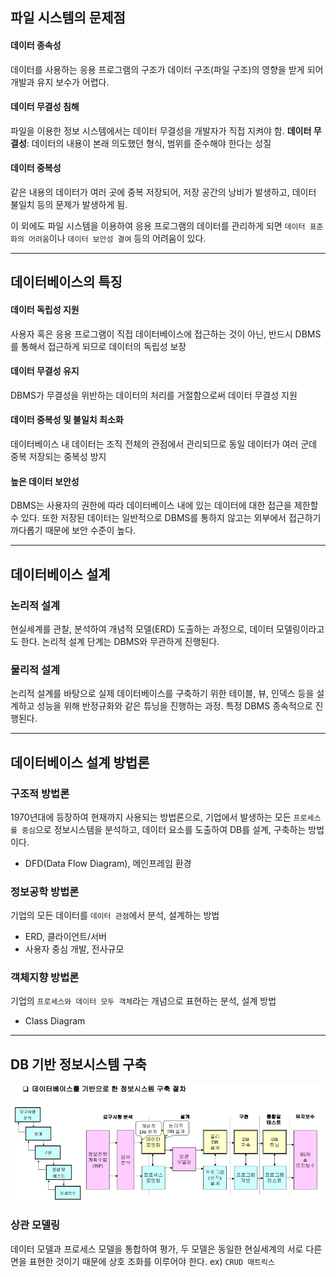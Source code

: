 
## 파일 시스템의 문제점

#### 데이터 종속성
데이터를 사용하는 응용 프로그램의 구조가 데이터 구조(파일 구조)의 영향을 받게 되어 개발과 유지 보수가 어렵다.

#### 데이터 무결성 침해
파일을 이용한 정보 시스템에서는 데이터 무결성을 개발자가 직접 지켜야 함. 
**데이터 무결성**: 데이터의 내용이 본래 의도했던 형식, 범위를 준수해야 한다는 성질

#### 데이터 중복성
같은 내용의 데이터가 여러 곳에 중복 저장되어, 저장 공간의 낭비가 발생하고, 데이터 불일치 등의 문제가 발생하게 됨.

이 외에도 파일 시스템을 이용하여 응용 프로그램의 데이터를 관리하게 되면 `데이터 표준화의 어려움`이나 `데이터 보안성 결여` 등의 어려움이 있다.

---

## 데이터베이스의 특징

#### 데이터 독립성 지원
사용자 혹은 응용 프로그램이 직접 데이터베이스에 접근하는 것이 아닌, 반드시 DBMS를 통해서 접근하게 되므로 데이터의 독립성 보장

#### 데이터 무결성 유지
DBMS가 무결성을 위반하는 데이터의 처리를 거절함으로써 데이터 무결성 지원

#### 데이터 중복성 및 불일치 최소화
데이터베이스 내 데이터는 조직 전체의 관점에서 관리되므로 동일 데이터가 여러 군데 중복 저장되는 중복성 방지

#### 높은 데이터 보안성
DBMS는 사용자의 권한에 따라 데이터베이스 내에 있는 데이터에 대한 접근을 제한할 수 있다. 또한 저장된 데이터는 일반적으로 DBMS를 통하지 않고는 외부에서 접근하기 까다롭기 때문에 보안 수준이 높다. 

---

## 데이터베이스 설계

### 논리적 설계
현실세계를 관찰, 분석하여 개념적 모델(ERD) 도출하는 과정으로, 데이터 모델링이라고도 한다.
논리적 설계 단계는 DBMS와 무관하게 진행된다.

### 물리적 설계
논리적 설계를 바탕으로 실제 데이터베이스를 구축하기 위한 테이블, 뷰, 인덱스 등을 설계하고 성능을 위해 반정규화와 같은 튜닝을 진행하는 과정.
특정 DBMS 종속적으로 진행된다.

---

## 데이터베이스 설계 방법론

### 구조적 방법론
1970년대에 등장하여 현재까지 사용되는 방법론으로, 기업에서 발생하는 모든 `프로세스를 중심`으로 정보시스템을 분석하고, 데이터 요소를 도출하여 DB를 설계, 구축하는 방법이다.
- DFD(Data Flow Diagram), 메인프레임 환경

### 정보공학 방법론
기업의 모든 데이터를 `데이터 관점`에서 분석, 설계하는 방법
- ERD, 클라이언트/서버
- 사용자 중심 개발, 전사규모

### 객체지향 방법론
기업의 `프로세스와 데이터 모두 객체`라는 개념으로 표현하는 분석, 설계 방법
- Class Diagram

---

## DB 기반 정보시스템 구축

![](images/database/db_waterfall_process.png)

### 상관 모델링
데이터 모델과 프로세스 모델을 통합하여 평가, 두 모델은 동일한 현실세계의 서로 다른 면을 표현한 것이기 때문에 상호 조화를 이루어야 한다.
ex) `CRUD 매트릭스`

